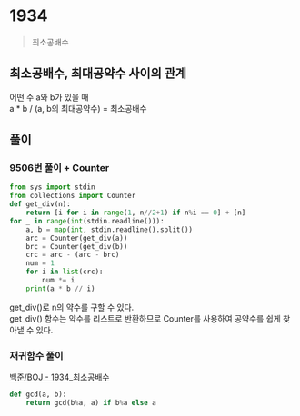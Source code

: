 # 1934
> 최소공배수

## 최소공배수, 최대공약수 사이의 관계
어떤 수 a와 b가 있을 때  
a * b / (a, b의 최대공약수) = 최소공배수

## 풀이
### 9506번 풀이 + Counter
```python
from sys import stdin
from collections import Counter
def get_div(n):
    return [i for i in range(1, n//2+1) if n%i == 0] + [n]
for _ in range(int(stdin.readline())):
    a, b = map(int, stdin.readline().split())
    arc = Counter(get_div(a))
    brc = Counter(get_div(b))
    crc = arc - (arc - brc)
    num = 1
    for i in list(crc):
        num *= i
    print(a * b // i)
```

get_div()로 n의 약수를 구할 수 있다.  
get_div() 함수는 약수를 리스트로 반환하므로 Counter를 사용하여 공약수를 쉽게 찾아낼 수 있다.  

### 재귀함수 풀이
[백준/BOJ - 1934_최소공배수](https://home-body.tistory.com/76)
```python
def gcd(a, b):
    return gcd(b%a, a) if b%a else a
```